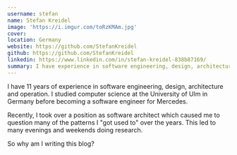 ```yaml
---
username: stefan
name: Stefan Kreidel
image: 'https://i.imgur.com/toRzKMAm.jpg'
cover:
location: Germany
website: https://github.com/StefanKreidel
github: https://github.com/StefanKreidel
linkedin: https://www.linkedin.com/in/stefan-kreidel-838b87169/
summary: I have experience in software engineering, design, architecture and operations.
---
```

I have 11 years of experience in software engineering, design, architecture and operation. I studied computer science at the University of Ulm in Germany before becoming a software engineer for Mercedes.

Recently, I took over a position as software architect which caused me to question many of the patterns I "got used to" over the years. This led to many evenings and weekends doing research.

So why am I writing this blog?
